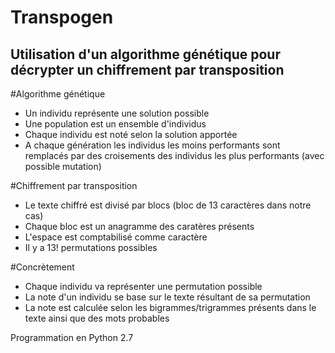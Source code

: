 Transpogen
==========

Utilisation d'un algorithme génétique pour décrypter un chiffrement par transposition
-------------------------------------------------------------------------------------

#Algorithme génétique
* Un individu représente une solution possible
* Une population est un ensemble d'individus
* Chaque individu est noté selon la solution apportée
* A chaque génération les individus les moins performants sont remplacés par des croisements des individus les plus performants (avec possible mutation)

#Chiffrement par transposition
* Le texte chiffré est divisé par blocs (bloc de 13 caractères dans notre cas)
* Chaque bloc est un anagramme des caratères présents
* L'espace est comptabilisé comme caractère
* Il y a 13! permutations possibles

#Concrètement
* Chaque individu va représenter une permutation possible
* La note d'un individu se base sur le texte résultant de sa permutation
* La note est calculée selon les bigrammes/trigrammes présents dans le texte ainsi que des mots probables

Programmation en Python 2.7